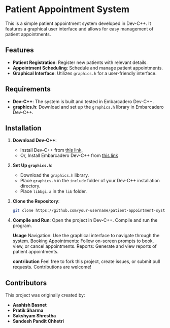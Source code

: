# Patient Appointment System

This is a simple patient appointment system developed in Dev-C++. It features a graphical user interface and allows for easy management of patient appointments.

## Features

- **Patient Registration**: Register new patients with relevant details.
- **Appointment Scheduling**: Schedule and manage patient appointments.
- **Graphical Interface**: Utilizes `graphics.h` for a user-friendly interface.

## Requirements

- **Dev-C++**: The system is built and tested in Embarcadero Dev-C++.
- **graphics.h**: Download and set up the `graphics.h` library in Embarcadero Dev-C++.

## Installation

1. **Download Dev-C++**:
   - Install Dev-C++ from [this link](https://sourceforge.net/projects/orwelldevcpp/).
   - Or, Install Embarcadero Dev-C++ from [this link](https://www.embarcadero.com/free-tools/dev-cpp/)

2. **Set Up `graphics.h`**:
   - Download the `graphics.h` library.
   - Place `graphics.h` in the `include` folder of your Dev-C++ installation directory.
   - Place `libbgi.a` in the `lib` folder.

3. **Clone the Repository**:
   ```bash
   git clone https://github.com/your-username/patient-appointment-system.git
 4.  **Compile and Run**:
      Open the project in Dev-C++.
      Compile and run the program.
     
     **Usage**
      Navigation: Use the graphical interface to navigate through the system.
      Booking Appointments: Follow on-screen prompts to book, view, or cancel appointments.
      Reports: Generate and view reports of patient appointments.
     
     **contribution**
      Feel free to fork this project, create issues, or submit pull requests. Contributions are welcome!

     
## Contributors

This project was originally created by:

- **Aashish Basnet**
- **Pratik Sharma**
- **Sakshyam Shrestha**
- **Sandesh Pandit Chhetri**
